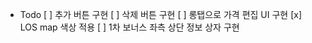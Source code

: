 - Todo
  [ ] 추가 버튼 구현
  [ ] 삭제 버튼 구현
  [ ] 롱탭으로 가격 편집 UI 구현
  [x] LOS map 색상 적용
  [ ] 1차 보너스 좌측 상단 정보 상자 구현
